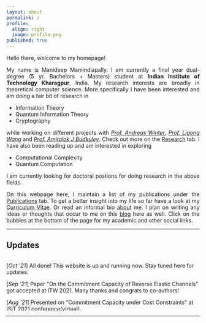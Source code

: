```yaml
---
layout: about
permalink: /
profile:
  align: right
  image: profile.png
published: true
---
```


<style>
  body {text-align: justify}
</style>
Hello there, welcome to my homepage!

My name is Manideep Mamindlapally. I am currently a final year dual-degree (5 yr. Bachelors + Masters) student at **Indian Institute of Technology Kharagpur**, India. My research interests are broadly in theoretical computer science. More specifically I have been interested and am doing a fair bit of research in
-	Information Theory
-	Quantum Information Theory
-	Cryptography

while working on different projects with [_Prof. Andreas Winter_](https://www.icrea.cat/Web/ScientificStaff/andreas-winter-556), [_Prof. Ligong Wang_](https://perso-etis.ensea.fr/ligong.wang/) and [_Prof. Amitalok J Budkuley_](http://www.facweb.iitkgp.ac.in/~amitalok/index.html). Check out more on the [Research](research) tab. I have also been reading up and am interested in exploring
- Computational Complexity
- Quantum Computation

I am currently looking for doctoral postions for doing research in the above fields.

On this webpage here, I maintain a list of my publications under the [Publications](publications) tab. To get a better insight into my life so far have a look at my [Curriculum Vitae](CV). Or read an informal bio [about](about) me. I plan on writing any ideas or thoughts that occur to me on this [blog](blog) here as well. Click on the bubbles at the bottom of the page for my academic and other social links.

---

## Updates
<div class="updates" style="height: 10em; overflow-y: scroll; text-align: left">

[<i>Oct '21</i>] All done! This website is up and running now. Stay tuned here for updates. <br/>

[<i>Sep '21</i>] Paper "On the Commitment Capacity of Reverse Elastic Channels" got accepted at ITW 2021. Many thanks and congrats to co-authors! <br/>

[<i>Aug '21</i>] Presented on "Commitment Capacity under Cost Constraints" at ISIT 2021 conference(virtual). <br/>

[<i>Aug '21</i>] Presented a poster with Anuj on "Role of Costs in Commitment over Noisy Channels" at NASIT 2021 Workshop. Great experience! <br/>

[<i>May '21</i>] A paper on "Commitment over Compound Binary Symmetric Channels" got accepted for NCC 2021 conference. Many thanks and congrats to co-authors! <br/>

[<i>Apr '21</i>] My first research paper got accepted! Work on "Commitment Capacity under Cost Constraints" to be published at ISIT 2021 conference. Many thanks and congrats to Amitalok sir and other co-authors! <br/>
</div> 

---